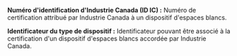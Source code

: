 **Numéro d'identification d'Industrie Canada (ID IC) :** Numéro de certification attribué par Industrie Canada à un dispositif d'espaces blancs.

**Identificateur du type de dispositif :** Identificateur pouvant être associé à la certification d'un dispositif d'espaces blancs accordée par Industrie Canada.

